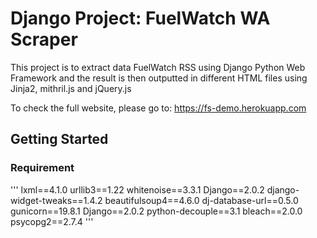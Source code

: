 # Django Project: FuelWatch WA Scraper
This project is to extract data FuelWatch RSS using Django Python Web Framework and the result is then outputted in different HTML files using Jinja2, mithril.js and jQuery.js

To check the full website, please go to: https://fs-demo.herokuapp.com

## Getting Started

### Requirement
'''
lxml==4.1.0
urllib3==1.22
whitenoise==3.3.1
Django==2.0.2
django-widget-tweaks==1.4.2
beautifulsoup4==4.6.0
dj-database-url==0.5.0
gunicorn==19.8.1
Django==2.0.2
python-decouple==3.1
bleach==2.0.0
psycopg2==2.7.4
'''




